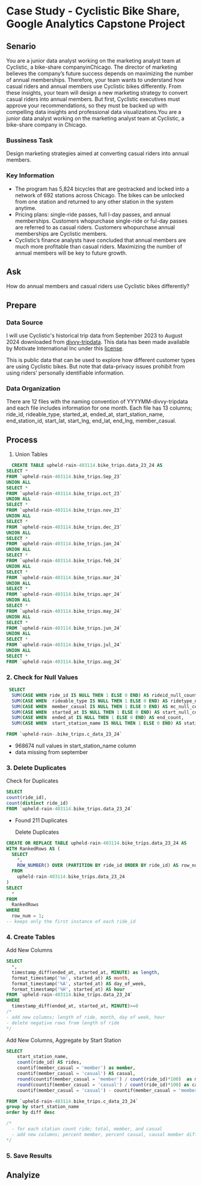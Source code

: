 # Case Study - Cyclistic Bike Share, Google Analytics Capstone Project

## Senario 
  You are a junior data analyst working on the marketing analyst team at Cyclistic, a bike-share companyinChicago. The director of marketing believes the company’s future success depends on maximizing the number of annual memberships. Therefore, your team wants to understand how casual riders and annual members use Cyclistic bikes differently. From these insights, your team will design a new marketing strategy to convert casual riders into annual members. But first, Cyclistic executives must approve your recommendations, so they must be backed up with compelling data insights and professional data visualizations.You are a junior data analyst working on the marketing analyst team at Cyclistic, a bike-share company in Chicago. 

### Bussiness Task 
  Design marketing strategies aimed at converting casual riders into annual members.

### Key Information 
-  The program has 5,824 bicycles that are geotracked and locked into a network of 692 stations across Chicago. The bikes can be unlocked from one station and returned to any other station in the system anytime.
- Pricing plans: single-ride passes, full l-day passes, and annual memberships. Customers whopurchase single-ride or ful-day passes are referred to as casual riders. Customers whopurchase annual memberships are Cyclistic members.
- Cyclistic’s finance analysts have concluded that annual members are much more profitable than casual riders.  Maximizing the number of annual members will be key to future growth.


## Ask 
  How do annual members and casual riders use Cyclistic bikes differently?

## Prepare 

### Data Source

  I will use Cyclistic's historical trip data from September 2023 to August 2024 downloaded from [divvy-tripdata](https://divvy-tripdata.s3.amazonaws.com/index.html). This data has been made available by Motivate International Inc under this [license](https://divvybikes.com/data-license-agreement).

  This is public data that can be used to explore how different customer types are using Cyclistic bikes. But note that data-privacy issues prohibit from using riders’ personally identifiable information.

### Data Organization

  There are 12 files with the naming convention of YYYYMM-divvy-tripdata and each file includes information for one month. Each file has 13 columns; ride_id, rideable_type, started_at, ended_at, start_station_name, end_station_id, start_lat, start_lng, end_lat, end_lng, member_casual. 

## Process

1. Union Tables

```sql
  CREATE TABLE upheld-rain-403114.bike_trips.data_23_24 AS 
SELECT *
FROM `upheld-rain-403114.bike_trips.Sep_23` 
UNION ALL
SELECT *
FROM `upheld-rain-403114.bike_trips.oct_23` 
UNION ALL
SELECT *
FROM `upheld-rain-403114.bike_trips.nov_23` 
UNION ALL
SELECT *
FROM `upheld-rain-403114.bike_trips.dec_23` 
UNION ALL
SELECT *
FROM `upheld-rain-403114.bike_trips.jan_24` 
UNION ALL
SELECT *
FROM `upheld-rain-403114.bike_trips.feb_24` 
UNION ALL
SELECT *
FROM `upheld-rain-403114.bike_trips.mar_24` 
UNION ALL
SELECT *
FROM `upheld-rain-403114.bike_trips.apr_24` 
UNION ALL
SELECT *
FROM `upheld-rain-403114.bike_trips.may_24` 
UNION ALL
SELECT *
FROM `upheld-rain-403114.bike_trips.jun_24` 
UNION ALL
SELECT *
FROM `upheld-rain-403114.bike_trips.jul_24` 
UNION ALL
SELECT *
FROM `upheld-rain-403114.bike_trips.aug_24`
```

### 2. Check for Null Values

```sql
 SELECT
  SUM(CASE WHEN ride_id IS NULL THEN 1 ELSE 0 END) AS rideid_null_count,
  SUM(CASE WHEN  rideable_type IS NULL THEN 1 ELSE 0 END) AS ridetype_null_count,
  SUM(CASE WHEN  member_casual IS NULL THEN 1 ELSE 0 END) AS mc_null_count,
  SUM(CASE WHEN  started_at IS NULL THEN 1 ELSE 0 END) AS start_null_count, 
  SUM(CASE WHEN  ended_at IS NULL THEN 1 ELSE 0 END) AS end_count,
  SUM(CASE WHEN  start_station_name IS NULL THEN 1 ELSE 0 END) AS station_null_count

FROM `upheld-rain-.bike_trips.c_data_23_24`
```

  - 968674 null values in start_station_name column
  - data missing from september

### 3. Delete Duplicates
 
  Check for Duplicates 
```sql
SELECT 
count(ride_id),
count(distinct ride_id) 
FROM `upheld-rain-403114.bike_trips.data_23_24`
```
* Found 211 Duplicates 

  Delete Duplicates 
  
```sql
CREATE OR REPLACE TABLE upheld-rain-403114.bike_trips.data_23_24 AS
WITH RankedRows AS (
  SELECT
    *,
    ROW_NUMBER() OVER (PARTITION BY ride_id ORDER BY ride_id) AS row_num
  FROM
    upheld-rain-403114.bike_trips.data_23_24
)
SELECT
  *
FROM
  RankedRows
WHERE
  row_num = 1;
-- keeps only the first instance of each ride_id
```

### 4. Create Tables

  Add New Columns 
```sql
SELECT
  *,
  timestamp_diff(ended_at, started_at, MINUTE) as length,
  format_timestamp('%m', started_at) AS month,
  format_timestamp('%A', started_at) AS day_of_week,
  format_timestamp('%H', started_at) AS hour
FROM `upheld-rain-403114.bike_trips.data_23_24` 
WHERE
  timestamp_diff(ended_at, started_at, MINUTE)>=0
/*
- add new columns; length of ride, month, day of week, hour
- delete negative rows from length of ride
*/
```


  Add New Columns, Aggregate by Start Station 
```sql
SELECT 
    start_station_name,
    count(ride_id) AS rides,
    countif(member_casual = 'member') as member, 
    countif(member_casual = 'casual') AS casual,
    round(countif(member_casual = 'member') / count(ride_id)*100)  as member_percent,
    round(countif(member_casual = 'casual') / count(ride_id)*100) as casual_percent,
    countif(member_casual = 'casual') - countif(member_casual = 'member') as diff

FROM `upheld-rain-403114.bike_trips.c_data_23_24`
group by start_station_name
order by diff desc

/*
  - for each station count ride; total, member, and casual
  - add new columns; percent member, percent casual, causal member difference
*/
```

### 5. Save Results


## Analyize 






